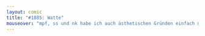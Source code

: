 ```yaml
---
layout: comic
title: "#1885: Watte"
mouseover: "mpf, ss und nk habe ich auch ästhetischen Gründen einfach mal weggelassen."
---
```

